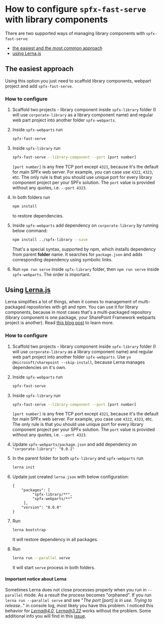 # How to configure `spfx-fast-serve` with library components  

There are two supported ways of managing library components with `spfx-fast-serve`:

- [the easiest and the most common approach](#the-easiest-approach)
- [using Lerna.js](#using-lernajs)

## The easiest approach

Using this option you just need to scaffold library components, webpart project and add `spfx-fast-serve`.

### How to configure

1. Scaffold two projects - library component inside `spfx-library` folder (I will use `corporate-library` as a library component name) and regular web part project into another folder `spfx-webparts`.

2. Inside `spfx-webparts` run

   ```bash
   spfx-fast-serve
   ```

3. Inside `spfx-library` run

   ```bash
   spfx-fast-serve --library-component --port [port number]
   ```

   `[port number]` is any free TCP port except `4321`, because it's the default for main SPFx web server. For example, you can case use `4322`, `4323`, etc. The only rule is that you should use unique port for every library component project per your SPFx solution. The `port` value is provided without any quotes, i.e. `--port 4323`.

4. In both folders run

   ```bash
   npm install
   ```

   to restore dependencies.

5. Inside `spfx-webparts` add dependency on `corporate-library` by running below command:

   ```bash
   npm install ../spfx-library --save
   ```

   That's a special syntax, supported by npm, which installs dependency from parent **folder** name. It searches for `package.json` and adds corresponding dependency using symbolic links.

6. Run `npm run serve` inside `spfx-library` folder, then `npm run serve` inside `spfx-webparts`. The order is important.

## Using [Lerna.js](https://lerna.js.org/)

Lerna simplifies a lot of things, when it comes to management of multi-packaged repositories with git and npm. You can use it for library components, because in most cases that's a multi-packaged repository (library component is one package, your SharePoint Framework webparts project is another). Read [this blog post](https://spblog.net/post/2019/06/24/using-lerna-to-manage-spfx-projects-with-library-components) to learn more.  

### How to configure

1. Scaffold two projects - library component inside `spfx-library` folder (I will use `corporate-library` as a library component name) and regular web part project into another folder `spfx-webparts`. Use `yo @microsoft/sharepoint --skip-install`, because Lerna manages dependencies on it's own.

2. Inside `spfx-webparts` run

   ```bash
   spfx-fast-serve
   ```

3. Inside `spfx-library` run

   ```bash
   spfx-fast-serve --library-component --port [port number]
   ```

   `[port number]` is any free TCP port except `4321`, because it's the default for main SPFx web server. For example, you case use `4322`, `4323`, etc. The only rule is that you should use unique port for every library component project per your SPFx solution. The `port` value is provided without any quotes, i.e. `--port 4323`.

4. Update `spfx-webparts/package.json` and add dependency on `"corporate-library": "0.0.1"`

5. In the parent folder for both `spfx-library` and `spfx-webparts` run

   ```bash
   lerna init
   ```

6. Update just created `lerna.json` with below configuration:

   ```javscript
   {
       "packages": [
            "spfx-library/**",
            "spfx-webparts/**"
        ],
       "version": "0.0.0"
   }
   ```

7. Run

   ```bash
   lerna bootstrap
   ```

   It will restore dependency in all packages.

8. Run

   ```bash
   lerna run --parallel serve
   ```

   It will start `serve` process in both folders.

#### Important notice about Lerna

Sometimes Lerna does not close processes properly when you run in `--parallel` mode. As a result the process becomes "orphaned". If you run `lerna run --parallel serve` and see "*The port [port] is in use. Trying to release..*" in console log, most likely you have this problem. I noticed this behavior for *Lerna@4.0*, *Lerna@3.22* works without the problem. Some additional info you will find in this [issue](https://github.com/lerna/lerna/issues/2284).
